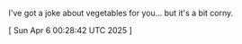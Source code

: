  
I've got a joke about vegetables for you... but it's a bit corny.
 
[ 
Sun Apr  6 00:28:42 UTC 2025
 ]
